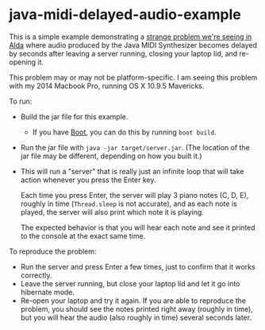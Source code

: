 # java-midi-delayed-audio-example

This is a simple example demonstrating a [strange problem we're seeing in Alda](https://github.com/alda-lang/alda/issues/160) where audio produced by the Java MIDI Synthesizer becomes delayed by seconds after leaving a server running, closing your laptop lid, and re-opening it.

This problem may or may not be platform-specific. I am seeing this problem with my 2014 Macbook Pro, running OS X 10.9.5 Mavericks.

To run:

- Build the jar file for this example.
  - If you have [Boot](http://boot-clj.com), you can do this by running `boot build`.
- Run the jar file with `java -jar target/server.jar`. (The location of the jar file may be different, depending on how you built it.)
- This will run a "server" that is really just an infinite loop that will take action whenever you press the Enter key.

  Each time you press Enter, the server will play 3 piano notes (C, D, E), roughly in time (`Thread.sleep` is not accurate), and as each note is played, the server will also print which note it is playing.

  The expected behavior is that you will hear each note and see it printed to the console at the exact same time.

To reproduce the problem:

- Run the server and press Enter a few times, just to confirm that it works correctly.
- Leave the server running, but close your laptop lid and let it go into hibernate mode.
- Re-open your laptop and try it again. If you are able to reproduce the problem, you should see the notes printed right away (roughly in time), but you will hear the audio (also roughly in time) several seconds later.
